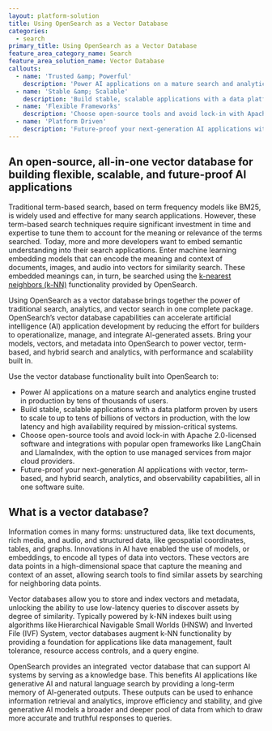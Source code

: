 ```yaml
---
layout: platform-solution
title: Using OpenSearch as a Vector Database
categories:
  - search
primary_title: Using OpenSearch as a Vector Database
feature_area_category_name: Search
feature_area_solution_name: Vector Database
callouts:
  - name: 'Trusted &amp; Powerful'
    description: 'Power AI applications on a mature search and analytics engine trusted in production by tens of thousands of users.'
  - name: 'Stable &amp; Scalable'
    description: 'Build stable, scalable applications with a data platform proven by users to scale to up to tens of billions of vectors in production, with the low latency and high availability required by mission-critical systems.'
  - name: 'Flexible Frameworks'
    description: 'Choose open-source tools and avoid lock-in with Apache 2.0-licensed software and integrations with popular open frameworks like LangChain and LlamaIndex, with the option to use managed services from major cloud providers.'
  - name: 'Platform Driven'
    description: 'Future-proof your next-generation AI applications with vector, term-based, and hybrid search, analytics, and observability capabilities, all in one software suite.'
---
```


## An open-source, all-in-one vector database for building flexible, scalable, and future-proof AI applications

Traditional term-based search, based on term frequency models like BM25, is widely used and effective for many search applications. However, these term-based search techniques require significant investment in time and expertise to tune them to account for the meaning or relevance of the terms searched.  Today, more and more developers want to embed semantic understanding into their search applications. Enter machine learning embedding models that can encode the meaning and context of documents, images, and audio into vectors for similarity search. These embedded meanings can, in turn, be searched using the [k-nearest neighbors (k-NN)](https://opensearch.org/docs/latest/search-plugins/knn/index/ "k-nearest neighbors (k-NN)") functionality provided by OpenSearch.  

Using OpenSearch as a vector database brings together the power of traditional search, analytics, and vector search in one complete package. OpenSearch’s vector database capabilities can accelerate artificial intelligence (AI) application development by reducing the effort for builders to operationalize, manage, and integrate AI-generated assets. Bring your models, vectors, and metadata into OpenSearch to power vector, term-based, and hybrid search and analytics, with performance and scalability built in.

Use the vector database functionality built into OpenSearch to:

- Power AI applications on a mature search and analytics engine trusted in production by tens of thousands of users.
- Build stable, scalable applications with a data platform proven by users to scale to up to tens of billions of vectors in production, with the low latency and high availability required by mission-critical systems.
- Choose open-source tools and avoid lock-in with Apache 2.0-licensed software and integrations with popular open frameworks like LangChain and LlamaIndex, with the option to use managed services from major cloud providers.
- Future-proof your next-generation AI applications with vector, term-based, and hybrid search, analytics, and observability capabilities, all in one software suite.

## What is a vector database?

Information comes in many forms: unstructured data, like text documents, rich media, and audio, and structured data, like geospatial coordinates, tables, and graphs. Innovations in AI have enabled the use of models, or embeddings, to encode all types of data into vectors. These vectors are data points in a high-dimensional space that capture the meaning and context of an asset, allowing search tools to find similar assets by searching for neighboring data points.

Vector databases allow you to store and index vectors and metadata, unlocking the ability to use low-latency queries to discover assets by degree of similarity. Typically powered by k-NN indexes built using algorithms like Hierarchical Navigable Small Worlds (HNSW) and Inverted File (IVF) System, vector databases augment k-NN functionality by providing a foundation for applications like data management, fault tolerance, resource access controls, and a query engine.

OpenSearch provides an integrated  vector database that can support AI systems by serving as a knowledge base. This benefits AI applications like generative AI and natural language search by providing a long-term memory of AI-generated outputs. These outputs can be used to enhance information retrieval and analytics, improve efficiency and stability, and give generative AI models a broader and deeper pool of data from which to draw more accurate and truthful responses to queries.



